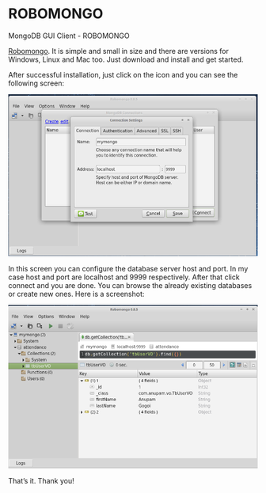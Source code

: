# ROBOMONGO
MongoDB GUI Client - ROBOMONGO

<p><a href="http://robomongo.org/" target="_blank">Robomongo</a>. It is simple and small in size and there are versions for Windows, Linux and Mac too. Just download and install and get started.</p>

<p>After successful installation, just click on the icon and you can see the following screen:</p>
<img src="https://github.com/ShahbazHaroon/ROBOMONGO/blob/master/img/1.png" />

<p>In this screen you can configure the database server host and port. In my case host and port are localhost and 9999 respectively. After that click connect and you are done. You can browse the already existing databases or create new ones. Here is a screenshot:</p>
<img src="https://github.com/ShahbazHaroon/ROBOMONGO/blob/master/img/2.png" />

<p>That&#8217;s it. Thank you!</p>
